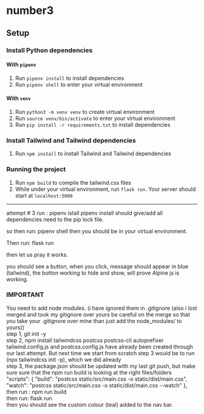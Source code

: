 # number3

## Setup

### Install Python dependencies

#### With `pipenv`

1. Run `pipenv install` to install dependencies
2. Run `pipenv shell` to enter your virtual environment

#### With `venv`

1. Run `python3 -m venv venv` to create virtual environment
2. Run `source venv/bin/activate` to enter your virtual environment
3. Run `pip install -r requirements.txt` to install dependencies

### Install Tailwind and Tailwind dependencies

1. Run `npm install` to install Tailwind and Tailwind dependencies


### Running the project

1. Run `npm build` to compile the tailwind.css files
2. While under your virtual environment, run `flask run`. Your server should start at `localhost:5000`

----

attempt # 3
run :
pipenv istall
pipenv install should give/add all dependencies need to the pip lock file.

so then run:
pipenv shell
then you should be in your virtual environment. 

Then run:
flask run

then let us pray it works.

you should see a button, when you click, message should appear in blue (tailwind), the botton working to hide and show, will prove Alpine js is working.  

### IMPORTANT
You need to add node modules.   (i have ignored them in .gitignore (also i lost merged and took my gitignore over yours be careful on the merge so that you take your .gitignore over mine than just add the node_modules/ to yours))<br />
step 1, git init -y <br />
step 2, npm install tailwindcss postcss postcss-cli autoprefixer<br />
tailwind.config.js and postcss.config.js have already been created through our last attempt.  But next time we start from scratch step 3 would be to run (npx tailwindcss init -p), which we did already<br />
step 3, the package.json should be updated with my last git push, but make sure sure that the npm run build is looking at the right files/folders<br />
  "scripts": {
    "build": "postcss static/src/main.css -o static/dist/main.css",
    "watch": "postcss static/src/main.css -o static/dist/main.css --watch"
  },
<br />
then run :  npm run build<br />
then run: flask run<br />
then you should see the custom colour (teal) added to the nav bar.
<br />
